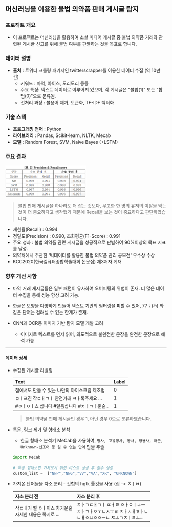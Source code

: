 ## 머신러닝을 이용한 불법 의약품 판매 게시글 탐지



### 프로젝트 개요

- 이 프로젝트는 머신러닝을 활용하여 소셜 미디어 게시글 중 불법 의약품 거래와 관련된 게시글 신고를 위해 불법 여부를 판별하는 것을 목표로 합니다.



### 데이터 설명

- **출처** : 트위터 크롤링 패키지인 twitterscrapper를 이용한 데이터 수집 (약 10만 건)
  - 키워드 : 마약, 아이스, 도리도리 등등
  - 주요 특징: 텍스트 데이터로 이루어져 있으며, 각 게시글은 "불법(1)" 또는 "합법(0)"으로 분류됨.
  - 전처리 과정 : 불용어 제거, 토큰화, TF-IDF 벡터화



### 기술 스택

- **프로그래밍 언어** : Python
- **라이브러리** : Pandas, Scikit-learn, NLTK, Mecab
- **모델** : Random Forest, SVM, Naive Bayes (+LSTM)



### 주요 결과

<img src="./asset/PrecisionRecall.png" style="float left" width="50%"></img>

> 불법 판매 게시글을 하나라도 더 잡는 것보다, 무고한 한 명의 유저의 이탈을 막는 것이 더 중요하다고 생각했기 때문에 Recall을 보는 것이 중요하다고 판단하였습니다.

- 재현율(Recall) : 0.994
- 정밀도(Precision) : 0.990, 조화평균(F1-Score) : 0.991
- 주요 성과 : 불법 의약품 관련 게시글을 성공적으로 판별하여 90%이상의 목표 지표를 달성.
- 의약처에서 주관한 '빅데이터를 활용한 불법 의약품 관리 공모전' 우수상 수상
- KCC2020(한국컴퓨터종합학술대회 논문집) 제3저자 게재


### 향후 개선 사항

- 마약 거래 게시글들은 일부 패턴이 유사하여 오버피팅의 위험이 존재. 더 많은 데이터 수집을 통해 성능 향상 고려 가능.

- 한글은 모양을 다양하게 만들어 텍스트 기반의 필터링을 피할 수 있어, 77ㅑ(`꺄`) 와 같은 단어는 걸러낼 수 없는 한계가 존재.
- CNN과 OCR등 이미지 기반 탐지 모델 개발 고려
  - 이미지로 텍스트를 먼저 읽어, 의도적으로 불완전한 문장을 완전한 문장으로 해석 가능



---

#### 데이터 상세

- 수집된 게시글 라벨링

  | Text                                            | Label |
  | ----------------------------------------------- | ----- |
  | 집에서도 만들 수 있는 나만의 아이스크림 제조법  | 0     |
  | ㅁㅣ프진 작ㄷㅐㄱㅣ 안전거래 ㅋㅏ톡주세요 ...   | 1     |
  | #ㅇㅏㅇㅣ스 삽니다 #얼음삽니다 #ㅊㅏㄱㅏ운술... | 1     |

  > 불법 의약품 판매 게시글인 경우 1, 아닌 경우 0으로 분류하였습니다.



- 특문, 링크 제거 및 형태소 분석 

  - 한글 형태소 분석기 MeCab을 사용하여, `명사, 고유명사, 동사, 형용사, 어근, Unknown-신조어 등 알 수 없는 단어` 만을 추출

  ```python
  import MeCab
  
  # 특정 형태소만 가져오기 위한 리스트 생성 후 함수 생성
  custom_list =  ["NNP","NNG","VV","VA","XR", "UNKNOWN"]
  ```

  

- 가져온 단어들을 자소 분리 - 깃헙의 hgtk 툴킷을 사용 (집 -> ㅈㅣㅂ)

  | 자소 분리 전                                                | 자소 분리 후                                                 |
  | ----------------------------------------------------------- | ------------------------------------------------------------ |
  | 작ㄷㅐ기 떨 ㅇㅏ이스 차가운술<br />자세한 내용은 쪽지로 ... | ㅈㅏㄱㄷㅐㄱㅣ  ㄸㅓㄹ ㅇㅏㅇㅣㅅㅡ <br />ㅊㅏㄱㅏㅇㅜㄴㅅㅜㄹ  ㅈㅏㅅㅔㅎㅏㄴ <br />ㄴㅐㅇㅛㅇㅇㅡㄴ   ㅉㅗㄱㅈㅣㄹㅗ... |




